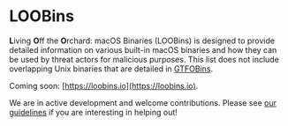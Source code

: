 # LOOBins
**L**iving **O**ff the **O**rchard: macOS Binaries (LOOBins) is designed to provide detailed information on various built-in macOS binaries and how they can be used by threat actors for malicious purposes. This list does not include overlapping Unix binaries that are detailed in [GTFOBins](https://gtfobins.github.io).

Coming soon: [https://loobins.io](https://loobins.io). 

We are in active development and welcome contributions. Please see [our guidelines](https://github.com/infosecB/LOOBins/blob/main/CONTRIBUTING.md) if you are interesting in helping out!
